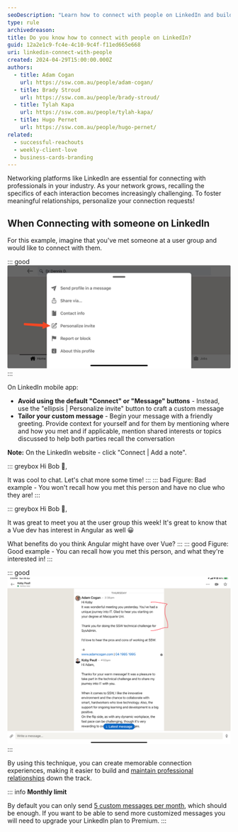 ```yaml
---
seoDescription: "Learn how to connect with people on LinkedIn and build meaningful relationships!"
type: rule
archivedreason:
title: Do you know how to connect with people on LinkedIn?
guid: 12a2e1c9-fc4e-4c10-9c4f-f11ed665e668
uri: linkedin-connect-with-people
created: 2024-04-29T15:00:00.000Z
authors: 
  - title: Adam Cogan
    url: https://ssw.com.au/people/adam-cogan/
  - title: Brady Stroud
    url: https://ssw.com.au/people/brady-stroud/
  - title: Tylah Kapa
    url: https://ssw.com.au/people/tylah-kapa/
  - title: Hugo Pernet
    url: https://ssw.com.au/people/hugo-pernet/
related:
  - successful-reachouts
  - weekly-client-love
  - business-cards-branding
---
```


Networking platforms like LinkedIn are essential for connecting with professionals in your industry. As your network grows, recalling the specifics of each interaction becomes increasingly challenging. To foster meaningful relationships, personalize your connection requests!

<!--endintro-->

## When Connecting with someone on LinkedIn

For this example, imagine that you've met someone at a user group and would like to connect with them.

::: good
![Figure: Good example - Use "Personalize invite" instead of "Connect" or "Follow"](linkedin-personalize-invite.jpg)
:::

On LinkedIn mobile app:

* **Avoid using the default "Connect" or "Message" buttons** - Instead, use the "ellipsis | Personalize invite" button to craft a custom message
* **Tailor your custom message** - Begin your message with a friendly greeting. Provide context for yourself and for them by mentioning where and how you met and if applicable, mention shared interests or topics discussed to help both parties recall the conversation

**Note:** On the LinkedIn website - click "Connect | Add a note".

::: greybox
Hi Bob 👋,

It was cool to chat. Let's chat more some time!
:::
::: bad
Figure: Bad example - You won't recall how you met this person and have no clue who they are!
:::

::: greybox
Hi Bob 👋,

It was great to meet you at the user group this week! It's great to know that a Vue dev has interest in Angular as well 😀  

What benefits do you think Angular might have over Vue?
:::
::: good
Figure: Good example - You can recall how you met this person, and what they're interested in!
:::

::: good
![Figure: Good example - The red part will be useful to remember the person, the rest is to create a soft engagement](context-message.jpeg)
:::

By using this technique, you can create memorable connection experiences, making it easier to build and [maintain professional relationships](/linkedin-maintain-connections) down the track.

::: info
**Monthly limit**

By default you can only send [5 custom messages per month](https://www.linkedin.com/help/linkedin/answer/a563153), which should be enough. If you want to be able to send more customized messages you will need to upgrade your LinkedIn plan to Premium.
:::
